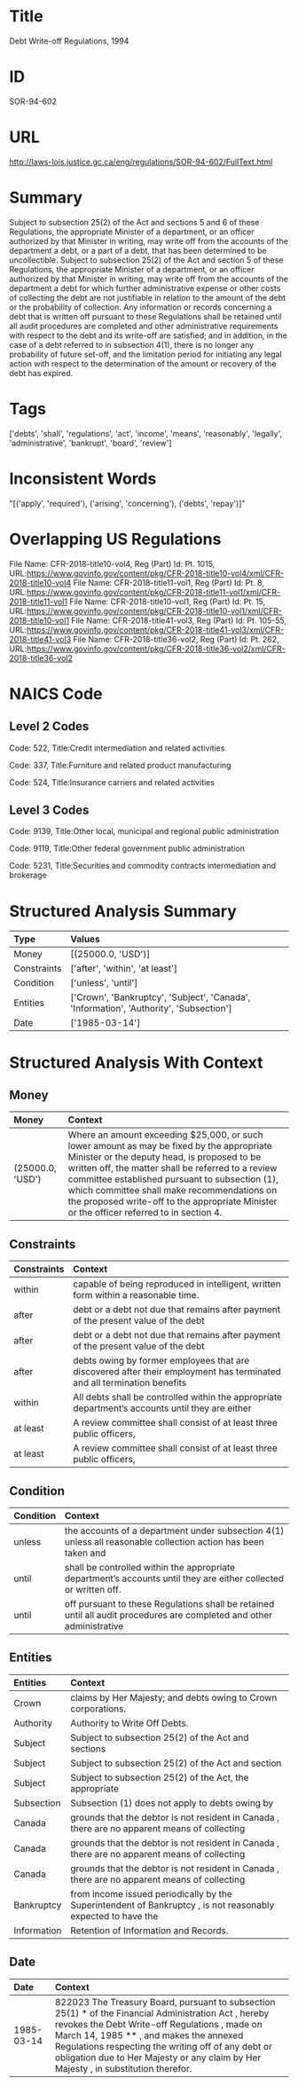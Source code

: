 # Title
Debt Write-off Regulations, 1994


# ID
SOR-94-602

# URL
http://laws-lois.justice.gc.ca/eng/regulations/SOR-94-602/FullText.html


# Summary
Subject to subsection 25(2) of the Act and sections 5 and 6 of these Regulations, the appropriate Minister of a department, or an officer authorized by that Minister in writing, may write off from the accounts of the department a debt, or a part of a debt, that has been determined to be uncollectible.
Subject to subsection 25(2) of the Act and section 5 of these Regulations, the appropriate Minister of a department, or an officer authorized by that Minister in writing, may write off from the accounts of the department a debt for which further administrative expense or other costs of collecting the debt are not justifiable in relation to the amount of the debt or the probability of collection.
Any information or records concerning a debt that is written off pursuant to these Regulations shall be retained until all audit procedures are completed and other administrative requirements with respect to the debt and its write-off are satisfied; and in addition, in the case of a debt referred to in subsection 4(1), there is no longer any probability of future set-off, and the limitation period for initiating any legal action with respect to the determination of the amount or recovery of the debt has expired.


# Tags
['debts', 'shall', 'regulations', 'act', 'income', 'means', 'reasonably', 'legally', 'administrative', 'bankrupt', 'board', 'review']


# Inconsistent Words
"[('apply', 'required'), ('arising', 'concerning'), ('debts', 'repay')]"


# Overlapping US Regulations
File Name: CFR-2018-title10-vol4, Reg (Part) Id: Pt. 1015, URL:https://www.govinfo.gov/content/pkg/CFR-2018-title10-vol4/xml/CFR-2018-title10-vol4
File Name: CFR-2018-title11-vol1, Reg (Part) Id: Pt. 8, URL:https://www.govinfo.gov/content/pkg/CFR-2018-title11-vol1/xml/CFR-2018-title11-vol1
File Name: CFR-2018-title10-vol1, Reg (Part) Id: Pt. 15, URL:https://www.govinfo.gov/content/pkg/CFR-2018-title10-vol1/xml/CFR-2018-title10-vol1
File Name: CFR-2018-title41-vol3, Reg (Part) Id: Pt. 105-55, URL:https://www.govinfo.gov/content/pkg/CFR-2018-title41-vol3/xml/CFR-2018-title41-vol3
File Name: CFR-2018-title36-vol2, Reg (Part) Id: Pt. 262, URL:https://www.govinfo.gov/content/pkg/CFR-2018-title36-vol2/xml/CFR-2018-title36-vol2



# NAICS Code
## Level 2 Codes
Code: 522, Title:Credit intermediation and related activities

Code: 337, Title:Furniture and related product manufacturing

Code: 524, Title:Insurance carriers and related activities




## Level 3 Codes
Code: 9139, Title:Other local, municipal and regional public administration

Code: 9119, Title:Other federal government public administration

Code: 5231, Title:Securities and commodity contracts intermediation and brokerage







# Structured Analysis Summary
| Type        | Values                                                                                 |
|:------------|:---------------------------------------------------------------------------------------|
| Money       | [(25000.0, 'USD')]                                                                     |
| Constraints | ['after', 'within', 'at least']                                                        |
| Condition   | ['unless', 'until']                                                                    |
| Entities    | ['Crown', 'Bankruptcy', 'Subject', 'Canada', 'Information', 'Authority', 'Subsection'] |
| Date        | ['1985-03-14']                                                                         |


# Structured Analysis With Context
 


## Money
| Money            | Context                                                                                                                                                                                                                                                                                                                                                                                     |
|:-----------------|:--------------------------------------------------------------------------------------------------------------------------------------------------------------------------------------------------------------------------------------------------------------------------------------------------------------------------------------------------------------------------------------------|
| (25000.0, 'USD') | Where an amount exceeding $25,000, or such lower amount as may be fixed by the appropriate Minister or the deputy head, is proposed to be written off, the matter shall be referred to a review committee established pursuant to subsection (1), which committee shall make recommendations on the proposed write-off to the appropriate Minister or the officer referred to in section 4. |


## Constraints
| Constraints   | Context                                                                                                                |
|:--------------|:-----------------------------------------------------------------------------------------------------------------------|
| within        | capable of being reproduced in intelligent, written form within  a reasonable time.                                    |
| after         | debt or a debt not due that remains after payment of the present value of the debt                                     |
| after         | debt or a debt not due that remains after payment of the present value of the debt                                     |
| after         | debts owing by former employees that are discovered after their employment has terminated and all termination benefits |
| within        | All debts shall be controlled  within the appropriate department’s accounts until they are either                      |
| at least      | A review committee shall consist of  at least  three public officers,                                                  |
| at least      | A review committee shall consist of  at least  three public officers,                                                  |


## Condition
| Condition   | Context                                                                                                               |
|:------------|:----------------------------------------------------------------------------------------------------------------------|
| unless      | the accounts of a department under subsection 4(1) unless all reasonable collection action has been taken and         |
| until       | shall be controlled within the appropriate department’s accounts until  they are either collected or written off.     |
| until       | off pursuant to these Regulations shall be retained until all audit procedures are completed and other administrative |


## Entities
| Entities    | Context                                                                                                      |
|:------------|:-------------------------------------------------------------------------------------------------------------|
| Crown       | claims by Her Majesty; and debts owing to Crown  corporations.                                               |
| Authority   | Authority  to Write Off Debts.                                                                               |
| Subject     | Subject to subsection 25(2) of the Act and sections                                                          |
| Subject     | Subject to subsection 25(2) of the Act and section                                                           |
| Subject     | Subject to subsection 25(2) of the Act, the appropriate                                                      |
| Subsection  | Subsection (1) does not apply to debts owing by                                                              |
| Canada      | grounds that the debtor is not resident in Canada , there are no apparent means of collecting                |
| Canada      | grounds that the debtor is not resident in Canada , there are no apparent means of collecting                |
| Canada      | grounds that the debtor is not resident in Canada , there are no apparent means of collecting                |
| Bankruptcy  | from income issued periodically by the Superintendent of Bankruptcy , is not reasonably expected to have the |
| Information | Retention of  Information  and Records.                                                                      |


## Date
| Date       | Context                                                                                                                                                                                                                                                                                                                                           |
|:-----------|:--------------------------------------------------------------------------------------------------------------------------------------------------------------------------------------------------------------------------------------------------------------------------------------------------------------------------------------------------|
| 1985-03-14 | 822023 The Treasury Board, pursuant to subsection 25(1) *  of the  Financial Administration Act , hereby revokes the  Debt Write-off Regulations , made on March 14, 1985 ** , and makes the annexed  Regulations respecting the writing off of any debt or obligation due to Her Majesty or any claim by Her Majesty , in substitution therefor. |


